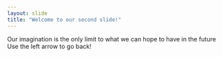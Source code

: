 ```yaml
---
layout: slide
title: "Welcome to our second slide!"
---
```

Our imagination is the only limit to what we can hope to have in the future
Use the left arrow to go back!
